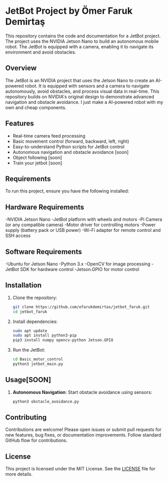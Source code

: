 # JetBot Project by Ömer Faruk Demirtaş

This repository contains the code and documentation for a JetBot project. The project uses the NVIDIA Jetson Nano to build an autonomous mobile robot. The JetBot is equipped with a camera, enabling it to navigate its environment and avoid obstacles.

## Overview

The JetBot is an NVIDIA project that uses the Jetson Nano to create an AI-powered robot. It is equipped with sensors and a camera to navigate autonomously, avoid obstacles, and process visual data in real-time. This repository builds on NVIDIA's original design to demonstrate advanced navigation and obstacle avoidance.
I just make a AI-powered robot with my own and cheap components.
## Features

- Real-time camera feed processing
- Basic movement control (forward, backward, left, right)
- Easy-to-understand Python scripts for JetBot control
- Autonomous navigation and obstacle avoidance [soon]
- Object following [soon]
- Train your jetbot [soon] 

## Requirements

To run this project, ensure you have the following installed:

## Hardware Requirements
-NVIDIA Jetson Nano
-JetBot platform with wheels and motors
-Pi Camera (or any compatible camera)
-Motor driver for controlling motors
-Power supply (battery pack or USB power)
-Wi-Fi adapter for remote control and SSH access

## Software Requirements

-Ubuntu for Jetson Nano
-Python 3.x
-OpenCV for image processing
-JetBot SDK for hardware control
-Jetson.GPIO for motor control

## Installation

1. Clone the repository:
    ```bash
    git clone https://github.com/ofarukdemirtas/jetbot_faruk.git
    cd jetbot_faruk
    ```

2. Install dependencies:
    ```bash
    sudo apt update
    sudo apt install python3-pip
    pip3 install numpy opencv-python Jetson.GPIO
    ```

3. Run the JetBot:
    ```bash
    cd Basic_motor_control
    python3 jetbot_main.py
    ```

## Usage[SOON]

1. **Autonomous Navigation**: Start obstacle avoidance using sensors:
    ```bash
    python3 obstacle_avoidance.py
    ```


## Contributing

Contributions are welcome! Please open issues or submit pull requests for new features, bug fixes, or documentation improvements. Follow standard GitHub flow for contributions.

## License

This project is licensed under the MIT License. See the [LICENSE](LICENSE) file for more details.
